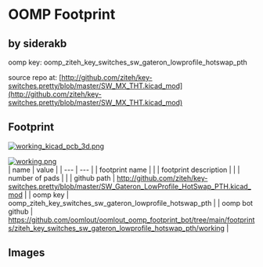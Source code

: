 # OOMP Footprint  
##   by siderakb  
  
oomp key: oomp_ziteh_key_switches_sw_gateron_lowprofile_hotswap_pth  
  
source repo at: [http://github.com/ziteh/key-switches.pretty/blob/master/SW_MX_THT.kicad_mod](http://github.com/ziteh/key-switches.pretty/blob/master/SW_MX_THT.kicad_mod)  
## Footprint  
  
[![working_kicad_pcb_3d.png](working_kicad_pcb_3d_600.png)](working_kicad_pcb_3d.png)  
  
[![working.png](working_600.png)](working.png)  
| name | value | 
| --- | --- | 
| footprint name |  | 
| footprint description |  | 
| number of pads |  | 
| github path | http://github.com/ziteh/key-switches.pretty/blob/master/SW_Gateron_LowProfile_HotSwap_PTH.kicad_mod | 
| oomp key | oomp_ziteh_key_switches_sw_gateron_lowprofile_hotswap_pth | 
| oomp bot github | https://github.com/oomlout/oomlout_oomp_footprint_bot/tree/main/footprints/ziteh_key_switches_sw_gateron_lowprofile_hotswap_pth/working | 
## Images  

